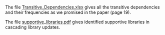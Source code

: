 The file [Transitive_Dependencies.xlsx](https://github.com/maldil/software2.0-studytools/blob/master/Additional_Data/Transitive_Dependencies.xlsx) gives all the transitive dependencies and their frequencies as we promised in the paper (page 19).

The file [supportive_libraries.pdf](https://github.com/maldil/software2.0-studytools/blob/master/Additional_Data/supportive_libraries.pdf) gives identified supportive libraries in cascading library updates. 
